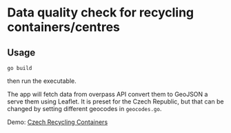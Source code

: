 # Data quality check for recycling containers/centres


## Usage

`go build`

then run the executable.


The app will fetch data from overpass API convert them to GeoJSON a serve them using Leaflet. 
It is preset for the Czech Republic, but that can be changed by setting different geocodes in `geocodes.go`.




Demo: [Czech Recycling Containers](https://thartek.alwaysdata.net/)


